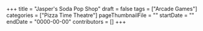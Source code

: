 +++
title = "Jasper's Soda Pop Shop"
draft = false
tags = ["Arcade Games"]
categories = ["Pizza Time Theatre"]
pageThumbnailFile = ""
startDate = ""
endDate = "0000-00-00"
contributors = []
+++
